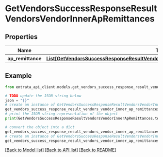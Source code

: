 # GetVendorsSuccessResponseResultVendorsVendorInnerApRemittances


## Properties

Name | Type | Description | Notes
------------ | ------------- | ------------- | -------------
**ap_remittance** | [**List[GetVendorsSuccessResponseResultVendorsVendorInnerApRemittancesApRemittanceInner]**](GetVendorsSuccessResponseResultVendorsVendorInnerApRemittancesApRemittanceInner.md) |  | [optional] 

## Example

```python
from entrata_api_client.models.get_vendors_success_response_result_vendors_vendor_inner_ap_remittances import GetVendorsSuccessResponseResultVendorsVendorInnerApRemittances

# TODO update the JSON string below
json = "{}"
# create an instance of GetVendorsSuccessResponseResultVendorsVendorInnerApRemittances from a JSON string
get_vendors_success_response_result_vendors_vendor_inner_ap_remittances_instance = GetVendorsSuccessResponseResultVendorsVendorInnerApRemittances.from_json(json)
# print the JSON string representation of the object
print(GetVendorsSuccessResponseResultVendorsVendorInnerApRemittances.to_json())

# convert the object into a dict
get_vendors_success_response_result_vendors_vendor_inner_ap_remittances_dict = get_vendors_success_response_result_vendors_vendor_inner_ap_remittances_instance.to_dict()
# create an instance of GetVendorsSuccessResponseResultVendorsVendorInnerApRemittances from a dict
get_vendors_success_response_result_vendors_vendor_inner_ap_remittances_from_dict = GetVendorsSuccessResponseResultVendorsVendorInnerApRemittances.from_dict(get_vendors_success_response_result_vendors_vendor_inner_ap_remittances_dict)
```
[[Back to Model list]](../README.md#documentation-for-models) [[Back to API list]](../README.md#documentation-for-api-endpoints) [[Back to README]](../README.md)


